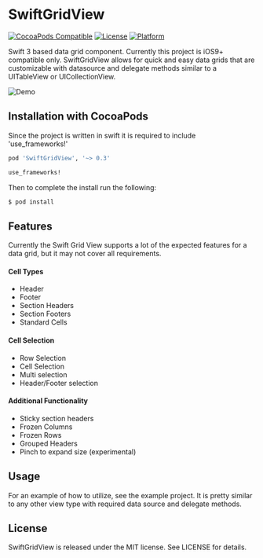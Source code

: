 SwiftGridView
============

[![CocoaPods Compatible](https://img.shields.io/cocoapods/v/SwiftGridView.svg?style=flat)](http://cocoapods.org/pods/SwiftGridView)
[![License](https://img.shields.io/cocoapods/l/SwiftGridView.svg?style=flat)](http://cocoapods.org/pods/SwiftGridView)
[![Platform](https://img.shields.io/cocoapods/p/SwiftGridView.svg?style=flat)](http://cocoadocs.org/docsets/SwiftGridView)

Swift 3 based data grid component. Currently this project is iOS9+ compatible only. SwiftGridView allows for quick and easy data grids that are customizable with datasource and delegate methods similar to a UITableView or UICollectionView.

![Demo](http://giant.gfycat.com/IllAmbitiousBackswimmer.gif)

## Installation with CocoaPods

Since the project is written in swift it is required to include 'use_frameworks!'
```ruby
pod 'SwiftGridView', '~> 0.3'

use_frameworks!
```

Then to complete the install run the following:
```bash
$ pod install
```

## Features

Currently the Swift Grid View supports a lot of the expected features for a data grid, but it may not cover all requirements.

#### Cell Types
- Header
- Footer
- Section Headers
- Section Footers
- Standard Cells

#### Cell Selection
- Row Selection
- Cell Selection
- Multi selection 
- Header/Footer selection

#### Additional Functionality
- Sticky section headers
- Frozen Columns
- Frozen Rows
- Grouped Headers
- Pinch to expand size (experimental)

## Usage

For an example of how to utilize, see the example project. It is pretty similar to any other view type with required data source and delegate methods.

## License

SwiftGridView is released under the MIT license. See LICENSE for details.
